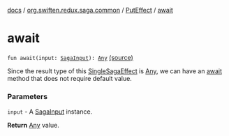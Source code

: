 [docs](../../index.md) / [org.swiften.redux.saga.common](../index.md) / [PutEffect](index.md) / [await](./await.md)

# await

`fun await(input: `[`SagaInput`](../-saga-input/index.md)`): `[`Any`](https://kotlinlang.org/api/latest/jvm/stdlib/kotlin/-any/index.html) [(source)](https://github.com/protoman92/KotlinRedux/tree/master/common\common-saga\src\main\kotlin/org/swiften/redux/saga/common/PutEffect.kt#L30)

Since the result type of this [SingleSagaEffect](../-single-saga-effect/index.md) is [Any](https://kotlinlang.org/api/latest/jvm/stdlib/kotlin/-any/index.html), we can have an [await](./await.md) method that
does not require default value.

### Parameters

`input` - A [SagaInput](../-saga-input/index.md) instance.

**Return**
[Any](https://kotlinlang.org/api/latest/jvm/stdlib/kotlin/-any/index.html) value.

